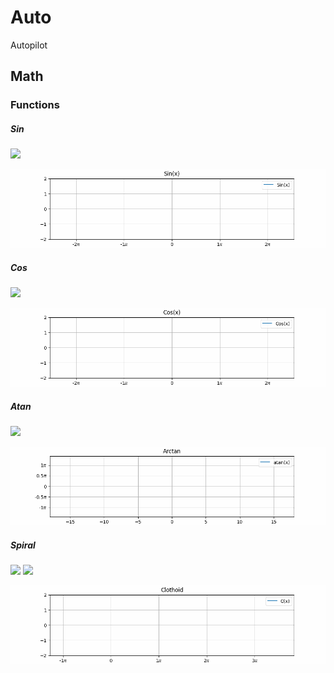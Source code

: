 # Auto
Autopilot

## Math
### Functions
##### Sin
<img src="https://render.githubusercontent.com/render/math?math=f(x)=sin(x)">

![](math/functions/sin/sin.gif)

##### Cos
<img src="https://render.githubusercontent.com/render/math?math=f(x)=cos(x)">  

![](math/functions/cos/cos.gif)

##### Atan
<img src="https://render.githubusercontent.com/render/math?math=f(x)=atan(x)">  

![](math/functions/arctan/arctan.gif)

##### Spiral 
<img src="https://render.githubusercontent.com/render/math?math=C(x)=\int_0^x cos(x^2) \, dx = \sum_{n=0}^{\infty} (-1)^n \frac{x^{4n%2B1}}{(2n)!(4n%2B1)}">    
<img src="https://render.githubusercontent.com/render/math?math=S(x)=\int_0^x sin(x^2) \, dx = \sum_{n=0}^{\infty} (-1)^n \frac{x^{4n%2B3}}{(2n%2B1)!(4n%2B3)}">     

![](math/functions/clothoid/clothoid.gif)

